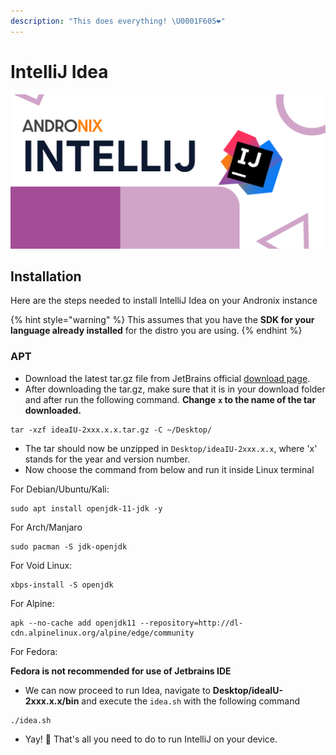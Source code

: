 ```yaml
---
description: "This does everything! \U0001F605❤"
---
```


# IntelliJ Idea

![](../../.gitbook/assets/intellij_banner.png)

## Installation

Here are the steps needed to install IntelliJ Idea on your Andronix instance

{% hint style="warning" %}
This assumes that you have the **SDK for your language already installed** for the distro you are using.
{% endhint %}

### APT

* Download the latest tar.gz file from JetBrains official [download page](https://www.jetbrains.com/idea/download/#section=linux). 
* After downloading the tar.gz, make sure that it is in your download folder and after run the following command. **Change** **`x` to the name of the tar downloaded.**

```text
tar -xzf ideaIU-2xxx.x.x.tar.gz -C ~/Desktop/
```

* The tar should now be unzipped in `Desktop/ideaIU-2xxx.x.x`, where 'x' stands for the year and version number.
* Now choose the command from below and run it inside Linux terminal

For Debian/Ubuntu/Kali:

```text
sudo apt install openjdk-11-jdk -y
```

For Arch/Manjaro

```text
sudo pacman -S jdk-openjdk
```

For Void Linux:

```text
xbps-install -S openjdk
```

For Alpine:

```text
apk --no-cache add openjdk11 --repository=http://dl-cdn.alpinelinux.org/alpine/edge/community
```

For Fedora:

**Fedora is not recommended for use of Jetbrains IDE**

* We can now proceed to run Idea, navigate to **Desktop/ideaIU-2xxx.x.x/bin** and execute the `idea.sh` with the following command

```text
./idea.sh
```

* Yay! 🎊 That's all you need to do to run IntelliJ on your device. 


